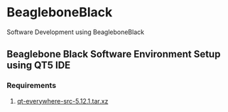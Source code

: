 # BeagleboneBlack
Software Development using BeagleboneBlack

## Beaglebone Black Software Environment Setup using QT5 IDE
### Requirements
1)  [qt-everywhere-src-5.12.1.tar.xz](https://download.qt.io/archive/qt/5.12/5.12.1/single/)
